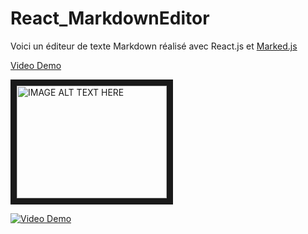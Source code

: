 # React_MarkdownEditor

Voici un éditeur de texte Markdown réalisé avec React.js et [Marked.js](https://www.npmjs.com/package/marked)  

[Video Demo](https://www.youtube.com/watch?v=T6YhGRxQwlg)

<a href="http://www.youtube.com/watch?feature=player_embedded&v=T6YhGRxQwlg
" target="_blank"><img src="http://img.youtube.com/vi/T6YhGRxQwlg/0.jpg" 
alt="IMAGE ALT TEXT HERE" width="240" height="180" border="10" /></a>

[![Video Demo](http://img.youtube.com/vi/T6YhGRxQwlg/0.jpg)](http://www.youtube.com/watch?v=YT6YhGRxQwlg)
